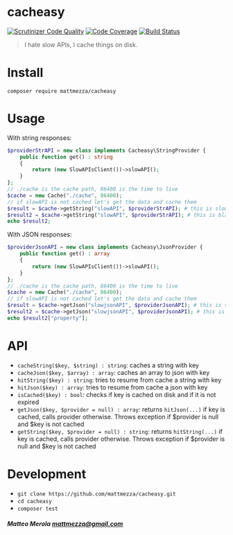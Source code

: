 cacheasy
=====

[![Scrutinizer Code Quality](https://scrutinizer-ci.com/g/mattmezza/cacheasy/badges/quality-score.png?b=master)](https://scrutinizer-ci.com/g/mattmezza/cacheasy/?branch=master) [![Code Coverage](https://scrutinizer-ci.com/g/mattmezza/cacheasy/badges/coverage.png?b=master)](https://scrutinizer-ci.com/g/mattmezza/cacheasy/?branch=master) [![Build Status](https://scrutinizer-ci.com/g/mattmezza/cacheasy/badges/build.png?b=master)](https://scrutinizer-ci.com/g/mattmezza/cacheasy/build-status/master) 

> I hate slow APIs, I cache things on disk.

# Install

`composer require mattmezza/cacheasy`
# Usage

With string responses:

```php
$providerStrAPI = new class implements Cacheasy\StringProvider {
    public function get() : string
    {
        return (new SlowAPIsClient())->slowAPI();
    }
};
// ./cache is the cache path, 86400 is the time to live
$cache = new Cache("./cache", 86400);
// if slowAPI is not cached let's get the data and cache them
$result = $cache->getString("slowAPI", $providerStrAPI); # this is slow :(
$result2 = $cache->getString("slowAPI", $providerStrAPI); # this is blazing fast :)
echo $result2;
```

With JSON responses:

```php
$providerJsonAPI = new class implements Cacheasy\JsonProvider {
    public function get() : array
    {
        return (new SlowAPIsClient())->slowAPI();
    }
};
// ./cache is the cache path, 86400 is the time to live
$cache = new Cache("./cache", 86400);
// if slowAPI is not cached let's get the data and cache them
$result = $cache->getJson("slowjsonAPI", $providerJsonAPI); # this is slow :(
$result2 = $cache->getJson("slowjsonAPI", $providerJsonAPI); # this is blazing fast :)
echo $result2["property"];
```

# API

- `cacheString($key, $string) : string`: caches a string with key
- `cacheJson($key, $array) : array`: caches an array to json with key
- `hitString($key) : string`: tries to resume from cache a string with key
- `hitJson($key) : array`: tries to resume from cache a json with key
- `isCached($key) : bool`: checks if key is cached on disk and if it is not expired
- `getJson($key, $provider = null) : array`: returns `hitJson(...)` if key is cached, calls provider otherwise. Throws exception if $provider is null and $key is not cached
- `getString($key, $provider = null) : string`: returns `hitString(...)` if key is cached, calls provider otherwise. Throws exception if $provider is null and $key is not cached

# Development

- `git clone https://github.com/mattmezza/cacheasy.git`
- `cd cacheasy`
- `composer test`

##### Matteo Merola <mattmezza@gmail.com>